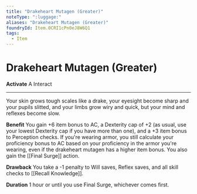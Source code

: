 ```yaml
---
title: "Drakeheart Mutagen (Greater)"
noteType: ":luggage:"
aliases: "Drakeheart Mutagen (Greater)"
foundryId: Item.0CRI1cPn0eJ8W6Q1
tags:
  - Item
---
```


# Drakeheart Mutagen (Greater)

**Activate** A Interact

* * *

Your skin grows tough scales like a drake, your eyesight become sharp and your pupils slitted, and your limbs grow wiry and quick, but your mind and reflexes become slow.

**Benefit** You gain +6 item bonus to AC, a Dexterity cap of +2 (as usual, use your lowest Dexterity cap if you have more than one), and a +3 item bonus to Perception checks. If you're wearing armor, you still calculate your proficiency bonus to AC based on your proficiency in the armor you're wearing, even if the drakeheart mutagen has a higher item bonus. You also gain the [[Final Surge]] action.

**Drawback** You take a -1 penalty to Will saves, Reflex saves, and all skill checks to [[Recall Knowledge]].

**Duration** 1 hour or until you use Final Surge, whichever comes first.


